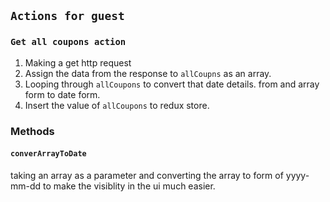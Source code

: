 ## `Actions for guest`

### `Get all coupons action`

1. Making a get http request
2. Assign the data from the response to `allCoupns` as an array.
3. Looping through `allCoupons` to convert that date details.
   from and array form to date form.
4. Insert the value of `allCoupons` to redux store.

### Methods

#### `converArrayToDate`

taking an array as a parameter and converting the array to form of yyyy-mm-dd
to make the visiblity in the ui much easier.
